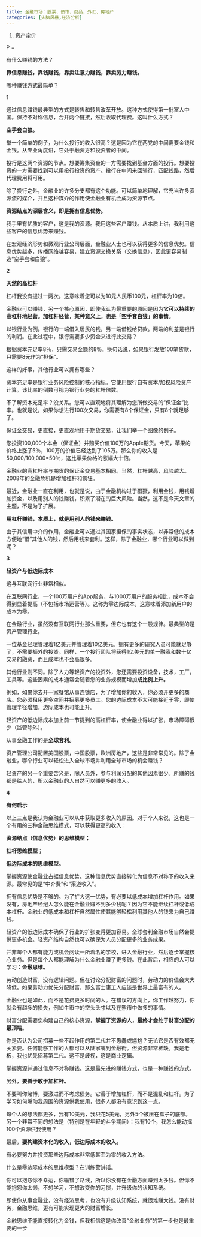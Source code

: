 ```yaml
---
title: 金融市场：股票、债市、商品、外汇、房地产
categories: [头脑风暴,经济分析]
---
```


1. 资产定价

P = 

有什么赚钱的方法？

**靠信息赚钱，靠钱赚钱，靠卖注意力赚钱，靠卖劳力赚钱。**

哪种赚钱方式最简单？

1

通过信息赚钱最典型的方式是转售和转售改革开放。这种方式使得第一批富人中国。保持不对称信息，合并两个链接，然后收取代理费。这叫什么方式？

**空手套白狼。**

举一个简单的例子，为什么投行的收入很高？这是因为它在两党的中间需要金钱和金钱。从专业角度讲，它处于融资方和投资者的中间。

投行是这两个资源的节点。想要筹集资金的一方需要找到基金方面的投行。想要投资的一方需要找到可以用投行投资的资产。投行在中间来回骑行，匹配线路，然后代理费用将可用。

除了投行之外，金融业的许多分支都有这个功能。可以简单地理解，它充当许多资源流的媒介，并且这种媒介的作用使金融业有机会成为资源节点。

**资源结点的深层含义，即是拥有信息优势。**

我手里有优质的客户，这是我的资源。我用这些客户赚钱。从本质上讲，我利用这些客户的信息优势来赚钱。

在宏观经济形势和微观行业公司层面，金融业人士也可以获得更多的信息优势。信息优势越多，传播网络越容易，建立资源交换关系（交换信息），因此更容易制造“空手套和白狼”。

**2**

**天然的高杠杆**

杠杆我没有提过一两次。这意味着您可以为10元人民币100元，杠杆率为10倍。

金融业可以赚钱，另一个核心原因，即使我认为最重要的原因是因为**它可以持续的高杠杆地经营。加杠杆经营，某种意义上，也是「空手套白狼」的事情。**

以银行业为例。银行的一端借入居民的钱，另一端借钱给贷款。两端的利差是银行的利润。在此过程中，银行需要多少资金来进行此交易？

根据资本充足率8％，只需交易金额的8％。换句话说，如果银行发放100笔贷款，只需要8元作为“担保”。

这样的好事，其他行业可以拥有哪些？

资本充足率是银行业务风险控制的核心指标。它使用银行自有资本/加权风险资产计算。该比率的倒数可视为银行业务的杠杆倍数。

不了解资本充足率？没关系。您可以直观地将其理解为您所做交易的“保证金”比率。也就是说，如果你想进行100次交易，你需要有8个保证金，只有8个就足够了。

保证金交易，更直接，更直观地用于期货交易，让我们举一个图像的例子。

您投资100,000个本金（保证金）并购买价值100万的Apple期货。今天，苹果的价格上涨了5％，100万的价值已经达到了105万。那么你的收入是50,000/100,000=50％，这比苹果价格的涨幅大十倍。

金融业的高杠杆率与期货的保证金交易基本相同。当然，杠杆越高，风险越大。 2008年的金融危机是增加杠杆和疯狂。

最近，金融业一直在利用，也就是说，由于金融机构过于猖獗，利用金钱，用钱增加资金，以及用别人的钱赚钱，积累了潜在的巨大风险。当然，这不是今天文章的主题，不是为了扩展。

**用杠杆赚钱，本质上，就是用别人的钱来赚钱。**

由于其信用中介的作用，金融业可以通过其国家担保的事实状态，以非常低的成本方便地“借”其他人的钱，然后用钱来套利。这样，除了金融业，哪个行业可以做到呢？

**3**

**轻资产与低边际成本**

这与互联网行业非常相似。

在互联网行业，一个100万用户的App服务，与1000万用户的服务相比，成本不会得到显着提高（不包括市场运营等）。这称为零边际成本，这意味着添加新用户的成本为零。

在金融行业，虽然没有互联网行业那么重要，但它也有这个一般规律。最典型的是资产管理行业。

一位基金经理管理着1亿美元并管理着10亿美元。拥有更多的研究人员可能就足够了，不需要额外的投资。同样，一个投行团队将获得1亿美元的单一融资和数十亿交易的融资，而且成本也不会高很多。

其他行业则不同。除了人力等轻资产的投资外，您还需要投资设备，技术，工厂，工具等。这些因素的成本通常会随着您的业务规模而增加**成比例上升。**

例如，如果你去开一家餐馆从事连锁店，为了增加你的收入，你必须开更多的商店。您必须租用更多空间并招募更多员工。您的边际成本不太可能接近于零，即使管理半径增加，边际成本也可能上升。

轻资产的低边际成本加上前一节提到的高杠杆率，使金融业得以扩张，市场障碍很少（监管除外）。

从事金融工作的是**全球套利。**

资产管理公司配置美国股票，中国股票，欧洲房地产，这些是非常常见的。除了金融业，哪个行业可以轻松进入全球市场并利用全球市场的机会赚钱？

轻资产的另一个重要含义是，除人员外，参与利润分配的其他因素很少。所赚的钱都是给人的，所以金融业的人自然可以赚更多的收入。

**4**

**有何启示**

以上三点是我认为金融业可以从中获取更多收入的原因。对于个人来说，这也是一个有用的三种金融思维模式，可以获得更高的收入：

**资源结点（信息优势）的思维模型；**

**杠杆思维模型；**

**低边际成本的思维模型。**

掌握资源使金融业占据信息优势。这种信息优势直接转化为信息不对称下的收入来源。最常见的是“中介费”和“渠道收入”。

拥有信息优势是不够的。为了扩大这一优势，有必要以低成本增加杠杆作用。如果没有，房地产经纪人怎么能在金融业赚不到多少钱呢？因为它不能继续杠杆或低成本杠杆。金融业的低成本和杠杆自然属性使其能够轻松利用其他人的钱来为自己赚钱。

轻资产的低边际成本确保了行业的扩张变得更加容易。全球套利金融市场自然会提供更多机会。轻资产结构自然也可以确保为人员分配更多的业务成果。

并非每个人都有能力或机会阅读一所着名的学校，进入金融行业，然后逐步掌握核心业务。但是每个人都能理解为什么金融业赚了更多钱。在此背后，相应的人可以学习：**金融思维。**

劳动创造财富，没有逻辑问题。但在讨论分配财富的问题时，劳动力的价值会大大降低。如果劳动力优先分配财富，那么富士康工人应该是世界上最富有的人。

金融业也是如此，而不是花费更多时间的人。在错误的方向上，你工作越努力，你就会有越多的损失，例如牛市中的空头头寸以及在熊市中做多的事情。

财富分配需要您构建自己的核心资源，**掌握了资源的人，最终才会处于财富分配的最顶端**。

你是否认为公司招募一些不起作用的第二代并不愚蠢或尴尬？无论它是否有效都无关紧要。任何能够工作的人都可以从陆家嘴到金融街。但资源非常稀缺。我是老板，我也优先招募第二代。这不是歧视，这是商业逻辑。

掌握资源并通过信息不对称赚钱。这是最先进的赚钱方式，也是一种赚钱的方式。

另外，**要善于敢于加杠杆。**

不要叫你赌博，要激进而不考虑债务。它善于增加杠杆，而不是混乱和杠杆。为了学习如何煽动我周围的资源供我使用，很多人都没有意识到这一点。

每个人的想法都更多，我有10美元，我只花5美元，另外5个被压在盒子的底部。另一个非常不同的想法是（特别是在年轻的斗争期间）：我有10个，我怎么能动摇100个资源供我使用？

最后，**要构建资本化的收入，低边际成本的收入。**

有必要努力并投资那些边际成本非常低甚至为零的收入方法。

什么是零边际成本的思维模型？在训练营讲话。



你可以抱怨你不幸运，你输错了路线，所以你没有在金融方面赚到太多钱。但你不能抱怨你太懒，不想学习，不想改变你的习惯，并升级你的认知系统。

即使你从事金融业，没有经济思考，也没有升级认知系统，就很难赚大钱。没有财务，金融思维，更有可能实现更大的财富增长。

金融思维不能直接转化为金钱，但我相信这是你改善“金融业务”的第一步也是最重要的一步